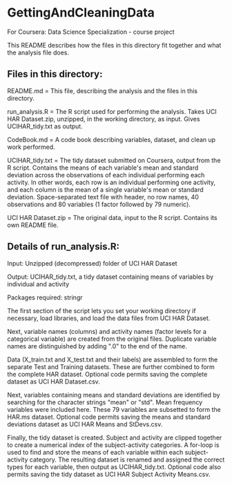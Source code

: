 # GettingAndCleaningData
For Coursera: Data Science Specialization - course project

This README describes how the files in this directory fit together and what the analysis file does.

## Files in this directory:
  README.md           = This file, describing the analysis and the files in this directory.
  
  run_analysis.R      = The R script used for performing the analysis. Takes UCI HAR Dataset.zip,
                        unzipped, in the working directory, as input. Gives UCIHAR_tidy.txt as output.

  CodeBook.md         = A code book describing variables, dataset, and clean up work performed.
  
  UCIHAR_tidy.txt     = The tidy dataset submitted on Coursera, output from the R script. Contains the 
                        means of each variable's mean and standard deviation across the observations of 
                        each individual performing each activity. In other words, each row is an 
                        individual performing one activity, and each column is the mean of a single 
                        variable's mean or standard deviation. Space-separated text file with header,
                        no row names, 40 observations and 80 variables (1 factor followed by 79 numeric).
  
  UCI HAR Dataset.zip = The original data, input to the R script. Contains its own README file.

## Details of run_analysis.R:
  Input: Unzipped (decompressed) folder of UCI HAR Dataset
  
  Output: UCIHAR_tidy.txt, a tidy dataset containing means of variables by individual and activity
  
  Packages required: stringr
  
  The first section of the script lets you set your working directory if necessary, load libraries, and 
  load the data files from UCI HAR Dataset.
  
  Next, variable names (columns) and activity names (factor levels for a categorical variable) are 
  created from the original files. Duplicate variable names are distinguished by adding ".0" to the end 
  of the name.
  
  Data (X_train.txt and X_test.txt and their labels) are assembled to form the separate Test and Training 
  datasets. These are further combined to form the complete HAR dataset. Optional code permits saving the 
  complete dataset as UCI HAR Dataset.csv.
  
  Next, variables containing means and standard deviations are identified by searching for the character 
  strings "mean" or "std". Mean frequency variables were included here. These 79 variables are subsetted 
  to form the HAR.ms dataset. Optional code permits saving the means and standard deviations dataset as 
  UCI HAR Means and StDevs.csv.
  
  Finally, the tidy dataset is created. Subject and activity are clipped together to create a numerical 
  index of the subject-activity categories. A for-loop is used to find and store the means of each 
  variable within each subject-activity category. The resulting dataset is renamed and assigned the 
  correct types for each variable, then output as UCIHAR_tidy.txt. Optional code also permits saving the 
  tidy dataset as UCI HAR Subject Activity Means.csv.
